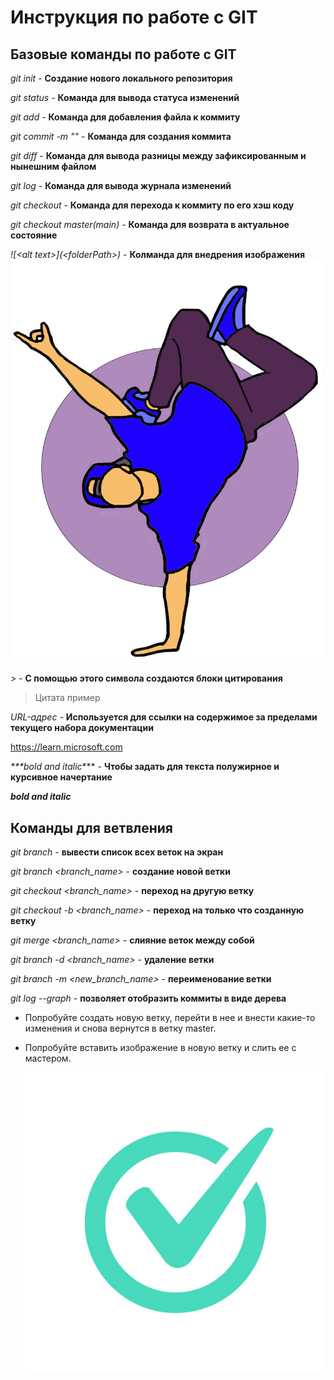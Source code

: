 # Инструкция по работе с GIT

## Базовые команды по работе с GIT

 *git init* - **Создание нового локального репозитория**

 *git status* - **Команда для вывода статуса изменений**

 *git add* - **Команда для добавления файла к коммиту**

 *git commit -m "<message>"* - **Команда для создания коммита**

 *git diff* - **Команда для вывода разницы между зафиксированным и нынешним файлом**

 *git log* - **Команда для вывода журнала изменений**

 *git checkout <commit cod>* - **Команда для перехода к коммиту по его хэш коду**

 *git checkout master(main)* - **Команда для возврата в актуальное состояние**

  *\!\[\<alt text>](\<folderPath>)* - **Колманда для внедрения изображения** ![<example>](<иллюстрация.jpg>)

  *>* - **С помощью этого символа создаются блоки цитирования**

  >Цитата пример

  *URL-адрес* - **Используется для ссылки на содержимое за пределами текущего набора документации**

  https://learn.microsoft.com

  *\*\*\*bold and italic**** - **Чтобы задать для текста полужирное и курсивное начертание**

  ***bold and italic***

  ## Команды для ветвления

  *git branch* - **вывести список всех веток на экран**

  *git branch <branch_name>* - **создание новой ветки**

  *git checkout <branch_name>* - **переход на другую ветку**

  *git checkout -b <branch_name>* - **переход на только что созданную ветку**

  *git merge <branch_name>* - **слияние веток между собой**

  *git branch -d <branch_name>* - **удаление ветки**

  *git branch -m <new_branch_name>* - **переименование ветки**

  *git log --graph* - **позволяет отобразить коммиты в виде дерева**

* Попробуйте создать новую ветку, перейти в нее и внести какие-то изменения и снова вернутся в ветку master.

* Попробуйте вставить изображение в новую ветку и слить ее с мастером.

  ![<example>](<пример_1.jpg>)
  